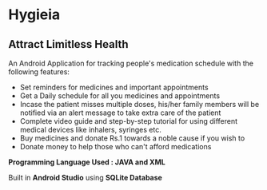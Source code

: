 # Hygieia
## Attract Limitless Health

An Android Application for tracking people's medication schedule with the following features:
- Set reminders for medicines and important appointments
- Get a Daily schedule for all you medicines and appointments
- Incase the patient misses multiple doses, his/her family members will be notified via an alert message to take extra care of the patient
- Complete video guide and step-by-step tutorial for using different medical devices like inhalers, syringes etc.
- Buy medicines and donate Rs.1 towards a noble cause if you wish to
- Donate money to help those who can't afford medications

**Programming Language Used : JAVA and XML**

Built in **Android Studio**  using **SQLite Database**
 
